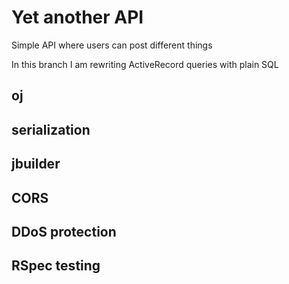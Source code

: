 # Yet another API

Simple API where users can post different things

In this branch I am rewriting ActiveRecord queries with plain SQL
## oj
## serialization
## jbuilder
## CORS
## DDoS protection
## RSpec testing
